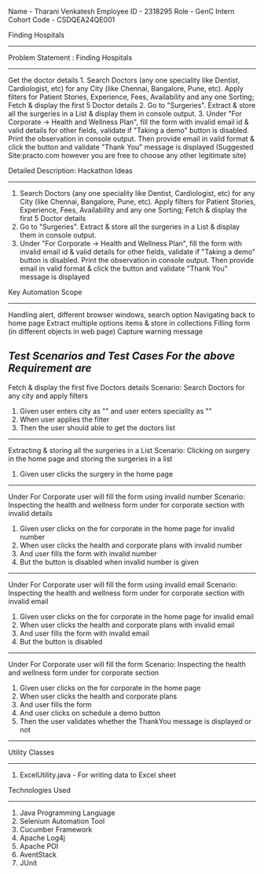 Name - Tharani Venkatesh
Employee ID - 2318295
Role - GenC Intern
Cohort Code - CSDQEA24QE001

Finding Hospitals
*******************
Problem Statement : Finding Hospitals
***************************************
Get the doctor details 1. Search Doctors (any one speciality like Dentist, Cardiologist, etc) for any City (like Chennai, Bangalore, Pune, etc). Apply filters for Patient Stories, Experience, Fees, Availability and any one Sorting; Fetch & display the first 5 Doctor details 2. Go to "Surgeries". Extract & store all the surgeries in a List & display them in console output. 3. Under "For Corporate -> Health and Wellness Plan", fill the form with invalid email id & valid details for other fields, validate if "Taking a demo" button is disabled. Print the observation in console output. Then provide email in valid format & click the button and validate "Thank You" message is displayed (Suggested Site:practo.com however you are free to choose any other legitimate site)

Detailed Description: Hackathon Ideas
***********************************
1. Search Doctors (any one speciality like Dentist, Cardiologist, etc) for any City (like Chennai, Bangalore, Pune, etc). Apply filters for Patient Stories, Experience, Fees, Availability and any one Sorting; Fetch & display the first 5 Doctor details
2. Go to "Surgeries". Extract & store all the surgeries in a List & display them in console output.
3. Under "For Corporate -> Health and Wellness Plan", fill the form with invalid email id & valid details for other fields, validate if "Taking a demo" button is disabled. Print the observation in console output. Then provide email in valid format & click the button and validate "Thank You" message is displayed

Key Automation Scope
********************
Handling alert, different browser windows, search option
Navigating back to home page
Extract multiple options items & store in collections
Filling form (in different objects in web page)
Capture warning message

***Test Scenarios and Test Cases For the above Requirement are***
---
Fetch & display the first five Doctors details
Scenario: Search Doctors for any city and apply filters
1. Given user enters city as "<city>" and user enters speciality as "<speciality>"
2. When user applies the filter
3. Then the user should able to get the doctors list
---
Extracting & storing all the surgeries in a List
Scenario: Clicking on surgery in the home page and storing the surgeries in a list
1. Given user clicks the surgery in the home page
---
Under For Corporate user will fill the form using invalid number
Scenario: Inspecting the health and wellness form under for corporate section with invalid details
1. Given user clicks on the for corporate in the home page for invalid number
2. When user clicks the health and corporate plans with invalid number
3. And user fills the form with invalid number
4. But the button is disabled when invalid number is given
----
Under For Corporate user will fill the form using invalid email
Scenario: Inspecting the health and wellness form under for corporate section with invalid email
1. Given user clicks on the for corporate in the home page for invalid email
2. When user clicks the health and corporate plans with invalid email
3. And user fills the form with invalid email
4. But the button is disabled
----
Under For Corporate user will fill the form
Scenario: Inspecting the health and wellness form under for corporate section
1. Given user clicks on the for corporate in the home page
2. When user clicks the health and corporate plans
3. And user fills the form
4. And user clicks on schedule a demo button
5. Then the user validates whether the ThankYou message is displayed or not
----

Utility Classes
***************
1. ExcelUtility.java    - For writing data to Excel sheet

Technologies Used
*****************
1. Java Programming Language
2. Selenium Automation Tool
3. Cucumber Framework
4. Apache Log4j
5. Apache POI
6. AventStack
7. JUnit
